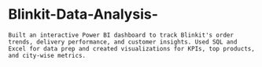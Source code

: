 # Blinkit-Data-Analysis-
    Built an interactive Power BI dashboard to track Blinkit's order trends, delivery performance, and customer insights. Used SQL and Excel for data prep and created visualizations for KPIs, top products, and city-wise metrics.
